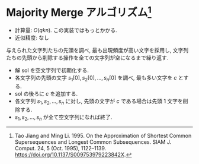 # Majority Merge アルゴリズム[^1]

- 計算量: $O(qkn)$. この実装ではもっとかかる.
- 近似精度: なし

与えられた文字列たちの先頭を調べ, 最も出現頻度が高い文字を採用し,
文字列たちの先頭から削除する操作を全ての文字列が空になるまで繰り返す.

- 解 $\mathrm{sol}$ を空文字列で初期化する.
- 各文字列の先頭の文字 $s_1[0], s_2[0], \dots, s_n[0]$ を調べ, 最も多い文字を $c$ とする.
- $\mathrm{sol}$ の後ろに $c$ を追加する.
- 各文字列 $s_1, s_2, \dots, s_n$ に対し, 先頭の文字が $c$ である場合は先頭 1 文字を削除する.
- $s_1, s_2, \dots, s_n$ が全て空文字列になれば終了.

[^1]: Tao Jiang and Ming Li. 1995. On the Approximation of Shortest Common Supersequences and Longest Common Subsequences. SIAM J. Comput. 24, 5 (Oct. 1995), 1122–1139. https://doi.org/10.1137/S009753979223842X. 
